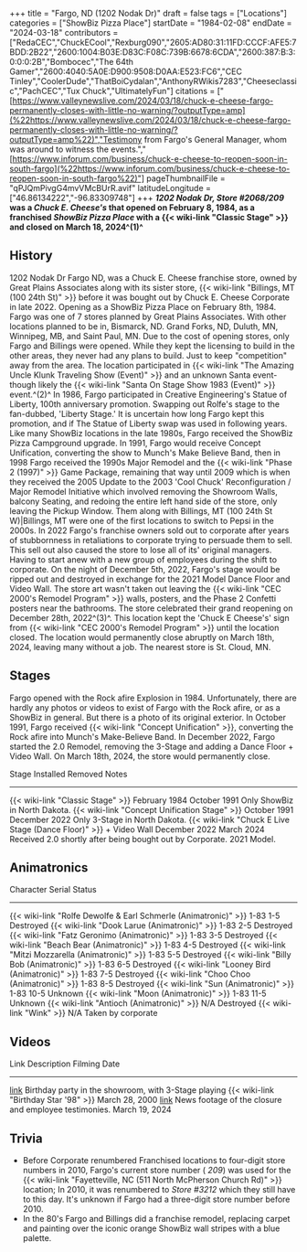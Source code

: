+++
title = "Fargo, ND (1202 Nodak Dr)"
draft = false
tags = ["Locations"]
categories = ["ShowBiz Pizza Place"]
startDate = "1984-02-08"
endDate = "2024-03-18"
contributors = ["RedaCEC","ChuckECool","Rexburg090","2605:AD80:31:11FD:CCCF:AFE5:7BDD:2B22","2600:1004:B03E:D83C:F08C:739B:6678:6CDA","2600:387:B:3:0:0:0:2B","Bombocec","The 64th Gamer","2600:4040:5A0E:D900:9508:D0AA:E523:FC6","CEC Tinley","CoolerDude","ThatBoiCydalan","AnthonyRWikis7283","Cheeseclassic","PachCEC","Tux Chuck","UltimatelyFun"]
citations = ["[https://www.valleynewslive.com/2024/03/18/chuck-e-cheese-fargo-permanently-closes-with-little-no-warning/?outputType=amp](%22https://www.valleynewslive.com/2024/03/18/chuck-e-cheese-fargo-permanently-closes-with-little-no-warning/?outputType=amp%22)","Testimony from Fargo's General Manager, whom was around to witness the events.","[https://www.inforum.com/business/chuck-e-cheese-to-reopen-soon-in-south-fargo](%22https://www.inforum.com/business/chuck-e-cheese-to-reopen-soon-in-south-fargo%22)"]
pageThumbnailFile = "qPJQmPivgG4mvVMcBUrR.avif"
latitudeLongitude = ["46.86134222","-96.83309748"]
+++
***1202 Nodak Dr, Store #2068/209* was a *Chuck E. Cheese's* that opened on February 8, 1984, as a franchised *ShowBiz Pizza Place* with a {{< wiki-link "Classic Stage" >}} and closed on March 18, 2024^(1)^**

## History

1202 Nodak Dr Fargo ND, was a Chuck E. Cheese franchise store, owned by Great Plains Associates along with its sister store, {{< wiki-link "Billings, MT (100 24th St)" >}} before it was bought out by Chuck E. Cheese Corporate in late 2022. Opening as a ShowBiz Pizza Place on February 8th, 1984. Fargo was one of 7 stores planned by Great Plains Associates. With other locations planned to be in, Bismarck, ND. Grand Forks, ND, Duluth, MN, Winnipeg, MB, and Saint Paul, MN. Due to the cost of opening stores, only Fargo and Billings were opened. While they kept the licensing to build in the other areas, they never had any plans to build. Just to keep "competition" away from the area.
The location participated in {{< wiki-link "The Amazing Uncle Klunk Traveling Show (Event)" >}} and an unknown Santa event- though likely the {{< wiki-link "Santa On Stage Show 1983 (Event)" >}} event.^(2)^
In 1986, Fargo participated in Creative Engineering's Statue of Liberty, 100th anniversary promotion. Swapping out Rolfe's stage to the fan-dubbed, 'Liberty Stage.' It is uncertain how long Fargo kept this promotion, and if The Statue of Liberty swap was used in following years.
Like many ShowBiz locations in the late 1980s, Fargo received the ShowBiz Pizza Campground upgrade.
In 1991, Fargo would receive Concept Unification, converting the show to Munch's Make Believe Band, then in 1998 Fargo received the 1990s Major Remodel and the {{< wiki-link "Phase 2 (1997)" >}} Game Package, remaining that way until 2009 which is when they received the 2005 Update to the 2003 'Cool Chuck' Reconfiguration / Major Remodel Initiative which involved removing the Showroom Walls, balcony Seating, and redoing the entire left hand side of the store, only leaving the Pickup Window. Them along with Billings, MT (100 24th St W)|Billings, MT were one of the first locations to switch to Pepsi in the 2000s.
In 2022 Fargo's franchise owners sold out to corporate after years of stubbornness in retaliations to corporate trying to persuade them to sell. This sell out also caused the store to lose all of its' original managers. Having to start anew with a new group of employees during the shift to corporate.
On the night of December 5th, 2022, Fargo's stage would be ripped out and destroyed in exchange for the 2021 Model Dance Floor and Video Wall. The store art wasn't taken out leaving the {{< wiki-link "CEC 2000's Remodel Program" >}} walls, posters, and the Phase 2 Confetti posters near the bathrooms. The store celebrated their grand reopening on December 28th, 2022^(3)^. This location kept the 'Chuck E Cheese's' sign from {{< wiki-link "CEC 2000's Remodel Program" >}} until the location closed. The location would permanently close abruptly on March 18th, 2024, leaving many without a job. The nearest store is St. Cloud, MN.

## Stages

Fargo opened with the Rock afire Explosion in 1984. Unfortunately, there are hardly any photos or videos to exist of Fargo with the Rock afire, or as a ShowBiz in general. But there is a photo of its original exterior.
In October 1991, Fargo received {{< wiki-link "Concept Unification" >}}, converting the Rock afire into Munch's Make-Believe Band.
In December 2022, Fargo started the 2.0 Remodel, removing the 3-Stage and adding a Dance Floor + Video Wall.
On March 18th, 2024, the store would permanently close.

  Stage                                                                   Installed       Removed         Notes
  ----------------------------------------------------------------------- --------------- --------------- -----------------------------------------------------------------------
  {{< wiki-link "Classic Stage" >}}                                   February 1984   October 1991    Only ShowBiz in North Dakota.
  {{< wiki-link "Concept Unification Stage" >}}                       October 1991    December 2022   Only 3-Stage in North Dakota.
  {{< wiki-link "Chuck E Live Stage (Dance Floor)" >}} + Video Wall   December 2022   March 2024      Received 2.0 shortly after being bought out by Corporate. 2021 Model.

## Animatronics

  Character                                                             Serial      Status
  --------------------------------------------------------------------- ----------- --------------------
  {{< wiki-link "Rolfe Dewolfe & Earl Schmerle (Animatronic)" >}}   1-83 1-5    Destroyed
  {{< wiki-link "Dook Larue (Animatronic)" >}}                      1-83 2-5    Destroyed
  {{< wiki-link "Fatz Geronimo (Animatronic)" >}}                   1-83 3-5    Destroyed
  {{< wiki-link "Beach Bear (Animatronic)" >}}                      1-83 4-5    Destroyed
  {{< wiki-link "Mitzi Mozzarella (Animatronic)" >}}                1-83 5-5    Destroyed
  {{< wiki-link "Billy Bob (Animatronic)" >}}                       1-83 6-5    Destroyed
  {{< wiki-link "Looney Bird (Animatronic)" >}}                     1-83 7-5    Destroyed
  {{< wiki-link "Choo Choo (Animatronic)" >}}                       1-83 8-5    Destroyed
  {{< wiki-link "Sun (Animatronic)" >}}                             1-83 10-5   Unknown
  {{< wiki-link "Moon (Animatronic)" >}}                            1-83 11-5   Unknown
  {{< wiki-link "Antioch (Animatronic)" >}}                         N/A         Destroyed
  {{< wiki-link "Wink" >}}                                          N/A         Taken by corporate

## Videos

  Link                                   Description                                                                                       Filming Date
  -------------------------------------- ------------------------------------------------------------------------------------------------- ----------------
  [link](https://youtu.be/w2XEjFQAeWA)   Birthday party in the showroom, with 3-Stage playing {{< wiki-link "Birthday Star '98" >}}   March 28, 2000
  [link](https://youtu.be/pV7spY2WseI)   News footage of the closure and employee testimonies.                                             March 19, 2024

## Trivia

- Before Corporate renumbered Franchised locations to four-digit store numbers in 2010, Fargo's current store number (
  *209*) was used for the {{< wiki-link "Fayetteville, NC (511 North McPherson Church Rd)" >}} location; In 2010, it was renumbered to
  *Store #3212* which they still have to this day. It's unknown if Fargo had a three-digit store number before 2010.
- In the 80's Fargo and Billings did a franchise remodel, replacing carpet and painting over the iconic orange ShowBiz wall stripes with a blue palette.
